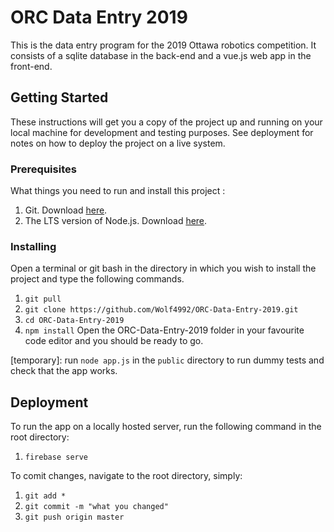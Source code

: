 # ORC Data Entry 2019

This is the data entry program for the 2019 Ottawa robotics competition. It consists of a sqlite database in the back-end and a vue.js web app in the front-end.

## Getting Started

These instructions will get you a copy of the project up and running on your local machine for development and testing purposes. See deployment for notes on how to deploy the project on a live system.

### Prerequisites

What things you need to run and install this project :
1. Git. Download [here](https://git-scm.com/downloads).
2. The LTS version of Node.js. Download [here](https://nodejs.org/en/).

### Installing

Open a terminal or git bash in the directory in which you wish to install the project and type the following commands.
1. ```git pull```
2. ```git clone https://github.com/Wolf4992/ORC-Data-Entry-2019.git```
3. ```cd ORC-Data-Entry-2019```
4. ```npm install```
Open the ORC-Data-Entry-2019 folder in your favourite code editor and you should be ready to go.

[temporary]: run ```node app.js``` in the ```public``` directory to run dummy tests and check that the app works.

## Deployment

To run the app on a locally hosted server, run the following command in the root directory:
1. ```firebase serve```

To comit changes, navigate to the root directory, simply:
1. ```git add *```
2. ```git commit -m "what you changed"```
3. ```git push origin master```
